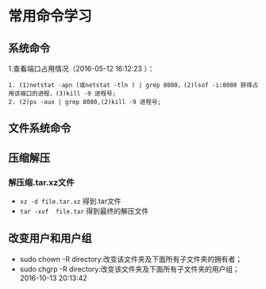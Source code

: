 # 常用命令学习 #

## 系统命令 ##

1.查看端口占用情况（2016-05-12 16:12:23 ）：

    1. (1)netstat -apn (或netstat -tln ) | grep 8080，(2)lsof -i:8080 获得占用该端口的进程，(3)kill -9 进程号;
    2. (2)ps -aux | grep 8080,(2)kill -9 进程号;

## 文件系统命令 ##



## 压缩解压 ##

### 解压缩.tar.xz文件 ###

- `xz -d file.tar.xz` 得到.tar文件
- `tar -xvf  file.tar` 得到最终的解压文件


## 改变用户和用户组 ##

- sudo chown -R directory:改变该文件夹及下面所有子文件夹的拥有者；
- sudo chgrp -R directory:改变该文件夹及下面所有子文件夹的用户组；2016-10-13 20:13:42 